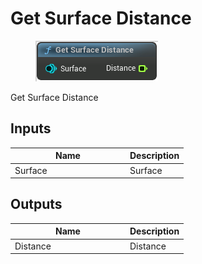 # Get Surface Distance

<div align="left" data-full-width="false">

<figure><img src="../../../api/Surface/Get_Surface_Distance.png" alt=""><figcaption></figcaption></figure>

</div>

Get Surface Distance

## Inputs

<table><thead><tr><th width="170">Name</th><th>Description</th></tr></thead><tbody><tr><td>Surface</td><td>Surface</td></tr></tbody></table>

## Outputs

<table><thead><tr><th width="170">Name</th><th>Description</th></tr></thead><tbody><tr><td>Distance</td><td>Distance</td></tr></tbody></table>

